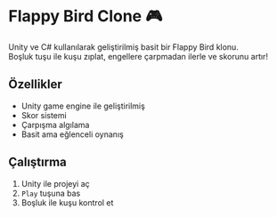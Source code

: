 # Flappy Bird Clone 🎮

Unity ve C# kullanılarak geliştirilmiş basit bir Flappy Bird klonu.  
Boşluk tuşu ile kuşu zıplat, engellere çarpmadan ilerle ve skorunu artır!

## Özellikler
- Unity game engine ile geliştirilmiş
- Skor sistemi
- Çarpışma algılama
- Basit ama eğlenceli oynanış

## Çalıştırma
1. Unity ile projeyi aç
2. `Play` tuşuna bas
3. Boşluk ile kuşu kontrol et

